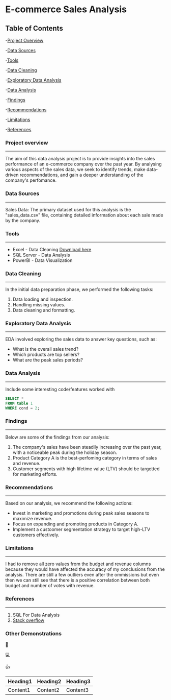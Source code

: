 # E-commerce Sales Analysis

## Table of Contents

-[Project Overview](#project-overview)

-[Data Sources](#data-sources)

-[Tools](#tools)

-[Data Cleaning](#data-cleaning)

-[Exploratory Data Analysis](#exploratory-data-analysis)

-[Data Analysis](#data-analysis)

-[Findings](#findings)

-[Recommendations](#recommendations)

-[Limitations](#limitations)

-[References](#references)


### Project overview
---

The aim of this data analysis project is to provide insights into the sales performance of an e-commerce company over the past year. By analysing various aspects of the sales data, we seek to identify trends, make data-driven recommendations, and gain a deeper understanding of the company's perfomance.

### Data Sources
---

Sales Data: The primary dataset used for this analysis is the "sales_data.csv" file, containing detailed information about each sale made by the company.

### Tools
---

- Excel - Data Cleaning [Download here](https://microsoft.com)
- SQL Server - Data Analysis
- PowerBI - Data Visualization

### Data Cleaning
---

In the initial data preparation phase, we performed the following tasks:
1. Data loading and inspection.
2. Handling missing values.
3. Data cleaning and formatting.

### Exploratory Data Analysis
---

EDA involved exploring the sales data to answer key questions, such as:

- What is the overall sales trend?
- Which products are top sellers?
- What are the peak sales periods?

### Data Analysis
---

Include some interesting code/features worked with

``` SQL
SELECT *
FROM table 1
WHERE cond = 2;
```

### Findings
---

Below are some of the findings from our analysis:
1. The company's sales have been steadily increasing over the past year, with a noticeable peak during the holiday season.
2. Product Category A is the best-perfoming category in terms of sales and revenue.
3. Customer segments with high lifetime value (LTV) should be targetted for marketing efforts.

### Recommendations
---

Based on our analysis, we recommend the following actions:
- Invest in marketing and promotions during peak sales seasons to maximize revenue.
- Focus on expanding and promoting products in Category A.
- Implement a custoomer segmentation strategy to target high-LTV customers effectively.

### Limitations
---

I had to remove all zero values from the budget and revenue columns because they would have affected the accuracy of my conclusions from the analysis. There are still a few outliers even after the ommissions but even then we can still see that there is a positive correlation between both budget and number of votes with revenue.

### References
---

1. SQL For Data Analysis
2. [Stack overflow](https:https//stack.com)







### Other Demonstrations
📖

💻

👍

|Heading1|Heading2|Heading3|
|--------|--------|--------|
|Content1|Content2|Content3|
